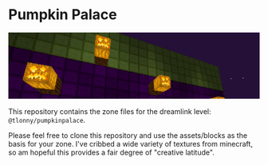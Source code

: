 # Pumpkin Palace

<p align="center">
    <img src="banner.png"/>
</p>


This repository contains the zone files for the dreamlink level: `@tlonny/pumpkinpalace`.

Please feel free to clone this repository and use the assets/blocks as the basis for your zone. I've cribbed a wide variety of textures from minecraft, so am hopeful this provides a fair degree of "creative latitude". 